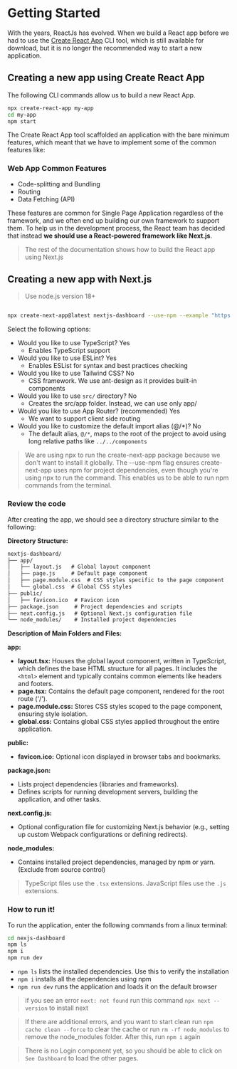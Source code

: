 # Getting Started

With the years, ReactJs has evolved. When we build a React app before we had to use the [Create React App](https://create-react-app.dev/docs/getting-started/) CLI tool, which is still available for download, but it is no longer the recommended way to start a new application.

## Creating a new app using Create React App

The following CLI commands allow us to build a new React App.

```bash
npx create-react-app my-app
cd my-app
npm start
```

The Create React App tool scaffolded an application with the bare minimum features, which meant that we have to implement some of the common features like:

### Web App Common Features 

- Code-splitting and Bundling
- Routing
- Data Fetching (API)
  
These features are common for Single Page Application regardless of the framework, and we often end up building our own framework to support them. To help us in the development process, the React team has decided that instead **we should use a React-powered framework like Next.js**.

> The rest of the documentation shows how to build the React app using Next.js

## Creating a new app with Next.js

> Use node.js version 18+

```bash

npx create-next-app@latest nextjs-dashboard --use-npm --example "https://github.com/vercel/next-learn/tree/main/dashboard/starter-example"

```

Select the following options:

- Would you like to use TypeScript? Yes
  - Enables TypeScript support 
- Would you like to use ESLint? Yes
  - Enables ESList for syntax and best practices checking
- Would you like to use Tailwind CSS? No
  - CSS framework. We use ant-design as it provides built-in components
- Would you like to use `src/` directory? No
  - Creates the src/app folder. Instead, we can use only app/
- Would you like to use App Router? (recommended) Yes
  - We want to support client side routing
- Would you like to customize the default import alias (@/*)? No 
  - The default alias, `@/*`, maps to the root of the project to avoid using long relative paths like `../../components`

> We are using npx to run the create-next-app package because we don't want to install it globally. The --use-npm flag ensures create-next-app uses npm for project dependencies, even though you're using npx to run the command. This enables us to be able to run npm commands from the terminal.

### Review the code

After creating the app, we should see a directory structure similar to the following:

**Directory Structure:**

```markdown
nextjs-dashboard/
├── app/
│   ├── layout.js   # Global layout component
│   ├── page.js     # Default page component
│   ├── page.module.css  # CSS styles specific to the page component
│   └── global.css  # Global CSS styles
├── public/
│   ├── favicon.ico  # Favicon icon
├── package.json     # Project dependencies and scripts
├── next.config.js   # Optional Next.js configuration file
└── node_modules/    # Installed project dependencies
```

**Description of Main Folders and Files:**

**app:**

- **layout.tsx:** Houses the global layout component, written in TypeScript, which defines the base HTML structure for all pages. It includes the `<html>` element and typically contains common elements like headers and footers.
- **page.tsx:** Contains the default page component, rendered for the root route ('/').
- **page.module.css:** Stores CSS styles scoped to the page component, ensuring style isolation.
- **global.css:** Contains global CSS styles applied throughout the entire application.

**public:**

- **favicon.ico:** Optional icon displayed in browser tabs and bookmarks.

**package.json:**

- Lists project dependencies (libraries and frameworks).
- Defines scripts for running development servers, building the application, and other tasks.

**next.config.js:**

- Optional configuration file for customizing Next.js behavior (e.g., setting up custom Webpack configurations or defining redirects).

**node_modules:**

- Contains installed project dependencies, managed by npm or yarn. (Exclude from source control)

> TypeScript files use the `.tsx` extensions. JavaScript files use the `.js` extensions.

### How to run it!

To run the application, enter the following commands from a linux terminal:

```bash
cd nexjs-dashboard
npm ls
npm i 
npm run dev
```

- `npm ls` lists the installed dependencies. Use this to verify the installation
- `npm i` installs all the dependencies using npm
- `npm run dev` runs the application and loads it on the default browser

> if you see an error `next: not found`  run this command `npx next --version` to install next

> If there are additional errors, and you want to start clean run `npm cache clean --force` to clear the cache or run `rm -rf node_modules` to remove the node_modules folder. After this, run `npm i` again

> There is no Login component yet, so you should be able to click on `See Dashboard` to load the other pages.

